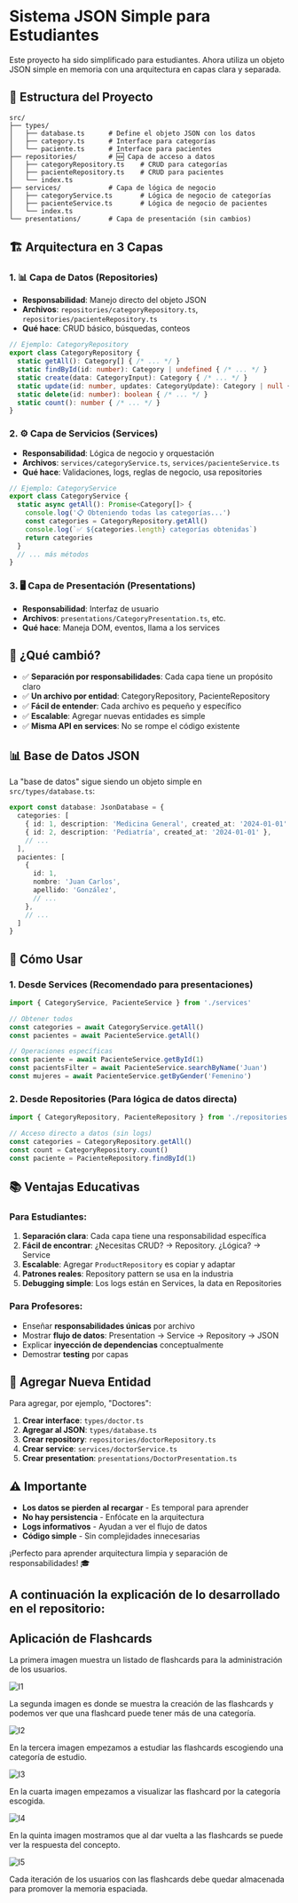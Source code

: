 # Sistema JSON Simple para Estudiantes

Este proyecto ha sido simplificado para estudiantes. Ahora utiliza un objeto JSON simple en memoria con una arquitectura en capas clara y separada.

## 📁 Estructura del Proyecto

```
src/
├── types/
│   ├── database.ts      # Define el objeto JSON con los datos
│   ├── category.ts      # Interface para categorías
│   └── paciente.ts      # Interface para pacientes
├── repositories/        # 🆕 Capa de acceso a datos
│   ├── categoryRepository.ts    # CRUD para categorías
│   ├── pacienteRepository.ts    # CRUD para pacientes
│   └── index.ts
├── services/            # Capa de lógica de negocio
│   ├── categoryService.ts       # Lógica de negocio de categorías
│   ├── pacienteService.ts       # Lógica de negocio de pacientes
│   └── index.ts
└── presentations/       # Capa de presentación (sin cambios)
```

## 🏗️ Arquitectura en 3 Capas

### 1. **📊 Capa de Datos (Repositories)**
- **Responsabilidad**: Manejo directo del objeto JSON
- **Archivos**: `repositories/categoryRepository.ts`, `repositories/pacienteRepository.ts`
- **Qué hace**: CRUD básico, búsquedas, conteos

```typescript
// Ejemplo: CategoryRepository
export class CategoryRepository {
  static getAll(): Category[] { /* ... */ }
  static findById(id: number): Category | undefined { /* ... */ }
  static create(data: CategoryInput): Category { /* ... */ }
  static update(id: number, updates: CategoryUpdate): Category | null { /* ... */ }
  static delete(id: number): boolean { /* ... */ }
  static count(): number { /* ... */ }
}
```

### 2. **⚙️ Capa de Servicios (Services)**
- **Responsabilidad**: Lógica de negocio y orquestación
- **Archivos**: `services/categoryService.ts`, `services/pacienteService.ts`
- **Qué hace**: Validaciones, logs, reglas de negocio, usa repositories

```typescript
// Ejemplo: CategoryService
export class CategoryService {
  static async getAll(): Promise<Category[]> {
    console.log('📋 Obteniendo todas las categorías...')
    const categories = CategoryRepository.getAll()
    console.log(`✅ ${categories.length} categorías obtenidas`)
    return categories
  }
  // ... más métodos
}
```

### 3. **🖥️ Capa de Presentación (Presentations)**
- **Responsabilidad**: Interfaz de usuario
- **Archivos**: `presentations/CategoryPresentation.ts`, etc.
- **Qué hace**: Maneja DOM, eventos, llama a los services

## 🎯 ¿Qué cambió?

- ✅ **Separación por responsabilidades**: Cada capa tiene un propósito claro
- ✅ **Un archivo por entidad**: CategoryRepository, PacienteRepository
- ✅ **Fácil de entender**: Cada archivo es pequeño y específico
- ✅ **Escalable**: Agregar nuevas entidades es simple
- ✅ **Misma API en services**: No se rompe el código existente

## 📊 Base de Datos JSON

La "base de datos" sigue siendo un objeto simple en `src/types/database.ts`:

```typescript
export const database: JsonDatabase = {
  categories: [
    { id: 1, description: 'Medicina General', created_at: '2024-01-01' },
    { id: 2, description: 'Pediatría', created_at: '2024-01-01' },
    // ...
  ],
  pacientes: [
    {
      id: 1,
      nombre: 'Juan Carlos',
      apellido: 'González',
      // ...
    },
    // ...
  ]
}
```

## 🔧 Cómo Usar

### 1. **Desde Services** (Recomendado para presentaciones)
```typescript
import { CategoryService, PacienteService } from './services'

// Obtener todos
const categories = await CategoryService.getAll()
const pacientes = await PacienteService.getAll()

// Operaciones específicas
const paciente = await PacienteService.getById(1)
const pacientsFilter = await PacienteService.searchByName('Juan')
const mujeres = await PacienteService.getByGender('Femenino')
```

### 2. **Desde Repositories** (Para lógica de datos directa)
```typescript
import { CategoryRepository, PacienteRepository } from './repositories'

// Acceso directo a datos (sin logs)
const categories = CategoryRepository.getAll()
const count = CategoryRepository.count()
const paciente = PacienteRepository.findById(1)
```

## 📚 Ventajas Educativas

### **Para Estudiantes:**
1. **Separación clara**: Cada capa tiene una responsabilidad específica
2. **Fácil de encontrar**: ¿Necesitas CRUD? → Repository. ¿Lógica? → Service
3. **Escalable**: Agregar `ProductRepository` es copiar y adaptar
4. **Patrones reales**: Repository pattern se usa en la industria
5. **Debugging simple**: Los logs están en Services, la data en Repositories

### **Para Profesores:**
- Enseñar **responsabilidades únicas** por archivo
- Mostrar **flujo de datos**: Presentation → Service → Repository → JSON
- Explicar **inyección de dependencias** conceptualmente
- Demostrar **testing** por capas

## 🚀 Agregar Nueva Entidad

Para agregar, por ejemplo, "Doctores":

1. **Crear interface**: `types/doctor.ts`
2. **Agregar al JSON**: `types/database.ts`
3. **Crear repository**: `repositories/doctorRepository.ts`
4. **Crear service**: `services/doctorService.ts`
5. **Crear presentation**: `presentations/DoctorPresentation.ts`

## ⚠️ Importante

- **Los datos se pierden al recargar** - Es temporal para aprender
- **No hay persistencia** - Enfócate en la arquitectura
- **Logs informativos** - Ayudan a ver el flujo de datos
- **Código simple** - Sin complejidades innecesarias

¡Perfecto para aprender arquitectura limpia y separación de responsabilidades! 🎓 



## A continuación la explicación de lo desarrollado en el repositorio:
## Aplicación de Flashcards

La primera imagen muestra un listado de flashcards para la administración de los usuarios.

![I1](./public/assets/images/I1.jpg)

La segunda imagen es donde se muestra la creación de las flashcards y podemos ver que una flashcard puede tener más de una categoría.

![I2](./public/assets/images/I2.jpg)

En la tercera imagen empezamos a estudiar las flashcards escogiendo una categoría de estudio.

![I3](./public/assets/images/I3.jpg)

En la cuarta imagen empezamos a visualizar las flashcard por la categoría escogida.

![I4](./public/assets/images/I4.jpg)

En la quinta imagen mostramos que al dar vuelta a las flashcards se puede ver la respuesta del concepto.

![I5](./public/assets/images/I5.jpg)

Cada iteración de los usuarios con las flashcards debe quedar almacenada para promover la memoria espaciada.

